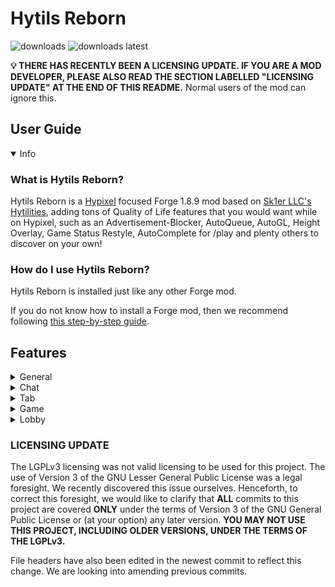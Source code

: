 # Hytils Reborn
<a href="https://github.com/Polyfrost/Hytils-Reborn/releases" target="_blank"></a>
<img alt="downloads" src="https://img.shields.io/github/downloads/Polyfrost/Hytils-Reborn/total?color=F5C400&style=for-the-badge" /> <img alt="downloads latest" src="https://img.shields.io/github/downloads-pre/Polyfrost/Hytils-Reborn/latest/total?color=F5C400&style=for-the-badge" />

**💡 THERE HAS RECENTLY BEEN A LICENSING UPDATE. IF YOU ARE A MOD DEVELOPER, PLEASE ALSO READ THE SECTION LABELLED "LICENSING UPDATE" AT THE END OF THIS README.** Normal users of the mod can ignore this.

## User Guide
<details open>
  <summary>Info</summary>

### What is Hytils Reborn?
Hytils Reborn is a [Hypixel](https://hypixel.net) focused Forge 1.8.9 mod based on [Sk1er LLC's Hytilities](https://github.com/Sk1erLLC/Hytilities), adding tons of Quality of Life features that
you would want while on Hypixel, such as an Advertisement-Blocker, AutoQueue, AutoGL, Height Overlay, Game Status Restyle, AutoComplete for /play and plenty others to discover on your own! 

### How do I use Hytils Reborn?
Hytils Reborn is installed just like any other Forge mod.

If you do not know how to install a Forge mod, then we recommend following [this step-by-step guide](https://github.com/LizzyMaybeDev/Introduction-to-modding-mc "Credits: LizzyMaybeDev").
</details>

## Features
<details>
 <summary>General</summary>

## General
- **Auto Start** - Join Hypixel immediately once the client has loaded to the main menu.
- **Auto Queue** - Automatically queues for another game once you win or die. (This will require you to interact with the game in a way to prevent abuse)
- **Auto-Complete Play Commands** - Allows tab completion of /play commands.
- **Limbo Play Helper** - When a /play command is run in Limbo, this runs /l first and then the command.
- **Automatically Check GEXP** - Automatically check your GEXP after you win a Hypixel game.
- **Automatically Check Winstreak** - Automatically check your winstreak after you win a Hypixel game.
- **Notify Mining Fatigue** - Send a notification when you get mining fatigue.
- **Disable Mining Fatigue Notification in SkyBlock** - Disable the mining fatigue notification in SkyBlock.
</details>
<details>
  <summary>Chat</summary>

# Chat
- **Auto GL** - Send a message 5 seconds before a Hypixel game starts.
- **Anti GL** - Remove all GL messages from chat.
- **Auto Friend** - Automatically accept friend requests.
- **Auto Chat Report Confirm** - Automatically confirms chat reports.
- **Auto Party Warp Confirm** - Automatically confirms party warps.
- **Game Status Restyle** - Replace common game status messages with a new style.
- **Player Count Before Player Name** - Put the player count before the player name in game join/leave messages.
- **Player Count on Player Leave** - Include the player count when players leave.
- **Player Count Padding** - Place zeros at the beginning of the player count to align with the max player count.
- **Trim Line Separators** - Prevent separators from overflowing onto the next chat line.
- **Clean Line Separators** - Change all line separator to become smoother.
- **White Chat** - Make nons' chat messages appear as the normal chat message color.
- **White Private Messages** - Make private messages appear as the normal chat message color.
- **Colored Friend/Guild Statuses** - Colors the join/leave status of friends and guild members.
- **Cleaner Start Counter** - Compacts counting announcements.
- **Short Channel Names** - Abbreviate chat channel names.
- **Party Chat Swapper** - Automatically change to and out of a party channel when joining/leaving a party.
- **Swap Chatting Tab With Chat Swapper** - Automatically switch your [Chatting](https://github.com/Polyfrost/Chatting) chat tab when chat swapper swaps your chat channel.
- **Remove All Chat Message** - Hide the "You are now in the ALL channel" message when auto-switching.
- **Notify When Kicked From Game** - Notify in party chat when you are kicked from the game due to a connection issue.
- **Guild Welcome Message** - Send a friendly welcome message when a player joins your guild.
- **Broadcast Achievements** - Announce in Guild chat when you get an achievement.
- **Broadcast Levelup** - Announce in Guild chat when you level up.
- **Thank Watchdog** - Compliment Watchdog when someone is banned, or a Watchdog announcement is sent.
- **Shout Cooldown** - Show the amount of time remaining until /shout can be reused.
- **Non Speech Cooldown** - Show the amount of time remaining until you can speak if you are a non.
- **Hide Locraw Messages** - Hide locraw messages in chat.
- **Remove Lobby Statuses** - Remove lobby join messages from chat.
- **Remove Mystery Box Rewards** - Remove others mystery box messages from chat and only show your own.
- **Remove Soul Well Announcements** - Remove soul well announcements from chat.
- **Remove Game Announcements** - Remove game announcements from chat.
- **Remove Hype Limit Reminder** - Remove Hype limit reminders from chat.
- **Player AdBlocker** - Remove spam messages from players, usually advertising something or begging for ranks.
- **Remove BedWars Advertisements** - Remove player messages asking to join BedWars parties.
- **Remove Friend/Guild Statuses** - Remove join/quit messages from friend/guild members.
- **Remove Guild MOTD** - Remove the guild Message Of The Day.
- **Remove Chat Emojis** - Remove MVP++ chat emojis.
- **Remove Server Connected Messages** - Remove messages informing you of the lobby name you've just joined, or what lobby you're being sent to.
- **Remove Game Tips Messages** - Remove messages informing you of how to play the game you're currently in.
- **Remove Auto Activated Quest Messages** - Remove automatically activated quest messages.
- **Remove Stats Messages** - Remove messages informing you if you want to view your stats after a game.
- **Remove Curse of Spam Messages** - Hides the constant spam of Kali's curse of spam.
- **Remove Bridge Self Goal Death Messages** - Hides the death message when you jump into your own goal in Bridge.
- **Remove Duels No Stats Change Messages** - Hides the message explaining that your stats did not change for dueling through /duel or within in a party.
- **Remove Block Trail Disabled Messages** - Hides the message explaining that your duel's block trail cosmetic was disabled in specific gamemodes.
- **Remove SkyBlock Welcome Messages** - Removes "Welcome to Hypixel SkyBlock!" messages from chat.
- **Remove Gift Message** - Removes "They have gifted x so far!" messages from chat.
- **Remove Seasonal Simulator Collection Messages** - Removes personal and global collected messages from chat for the Easter, Christmas, and Halloween variants.
- **Remove Earned Coins and Experience Messages** - Removes the earned coins and experience messages from chat.
- **Remove Replay Messages** - Removes replay messages from chat.
- **Remove Tip Messages** - Removes tip messages from chat.
- **Remove Online Status Messages** - Removes the online status messages from chat.
- **AutoWB** - Says configurable message to your friends/guild when they join.
</details>
<details>
  <summary>Tab</summary>

# Tab
- **Highlight Friends In Tab** - Add a star to the names of your Hypixel friends in tab.
- **Highlight Self In Tab** - Add a star to your name in tab.
- **Hide NPCs In Tab** - Prevent NPCs from showing up in tab.
- **Don't Hide Important NPCs** - Keeps NPCs in tab in gamemodes like SkyBlock and Replay.
- **Hide Guild Tags in Tab** - Prevent Guild tags from showing up in tab.
- **Hide Player Ranks in Tab** - Prevent player ranks from showing up in tab.
- **Hide Ping in Tab** - Prevent ping from showing up in tab while playing games, since the value is misleading. Ping will remain visible in lobbies.
- **Cleaner Tab in SkyBlock** - Doesn't render player heads or ping for tab entries that aren't players in SkyBlock.
- **Hide Advertisements in Tab** - Prevent Hypixel's advertisements from showing up in tab.
</details>
<details>
  <summary>Game</summary>

# Game
- **Hide HUD Elements** - Hide HUD elements such as health, hunger, and armor bars where they are the same.
- **Hide Advertisements in Bossbars** - Hide bossbars that advertise Hypixel.
- **Hardcore Hearts** - When your bed is broken/wither is killed in Bedwars/MiniWalls, set the heart style to Hardcore.
- **Hide Game Starting Titles** - Hide titles such as the countdown when a game is about to begin and gamemode names.
- **Hide Game Ending Titles** - Hide titles that signify when the game has ended.
- **Hide Game Ending Countdown Titles** - Hide titles that signify the time left in a game.
- **Hide Armor** - Hide armor in games where armor is always the same.
- **Hide Useless Game Nametags** - Hides unnecessary nametags such as those that say "RIGHT CLICK" or "CLICK" in SkyBlock, BedWars, SkyWars, and Duels, as well as other useless ones.
- **Notify When Blocks Run Out** - Pings you via a sound when your blocks are running out.
- **Middle Waypoint Beacon in MiniWalls** - Adds a beacon at (0,0) when your MiniWither is dead in MiniWalls.
- **Hide Arcade Cosmetics** - Hide Arcade Cosmetics in Hypixel.
- **Colored Beds** - Make beds a different color depending on the team they are on.
- **Height Overlay** - Make blocks that are in the Hypixel height limit a different color.
- **Hide Actionbar in Dropper** - Hide the Actionbar in Dropper.
- **Lower Render Distance in Sumo** - Lowers render distance to your desired value in Sumo Duels.
- **Hide Duels Cosmetics** - Hide Duels Cosmetics in Hypixel.
- **Mute Housing Music** - Prevent the Housing songs from being heard.
- **Hide Actionbar in Housing** - Hide the Actionbar in Housing.
- **Pit Lag Reducer** - Hide entities at spawn while you are in the PVP area.
- **Remove Non-NPCs in SkyBlock** - Remove entities that are not NPCs in SkyBlock.
- **Highlight Opened Chests** - Highlight chests that have been opened.
- **UHC Overlay** - Increase the size of dropped apples, golden apples, golden ingots, and player heads in UHC Champions and Speed UHC.
- **UHC Middle Waypoint** - Adds a waypoint to signify (0,0).
</details>
<details>
  <summary>Lobby</summary>

# Lobby
- **Hide Lobby NPCs** - Hide NPCs in the lobby.
- **Hide Useless Lobby Nametags** - Hides unnecessary nametags such as those that say "RIGHT CLICK" or "CLICK TO PLAY" in a lobby, as well as other useless ones.
- **Hide Lobby Bossbars** - Hide the bossbar in the lobby.
- **Mystery Box Star** - Shows what star a mystery box is in the Mystery Box Vault, Orange stars are special boxes.
- **Remove Limbo AFK Title** - Remove the AFK title when you get sent to limbo for being AFK.
- **Limbo Limiter** - While in Limbo, limit your framerate to reduce the load of the game on your computer.
- **Limbo PM Ding** - While in Limbo, play the ding sound if you get a PM. Currently, Hypixel's option does not work in Limbo.
</details>

### LICENSING UPDATE

The LGPLv3 licensing was not valid licensing to be used for this project. The use of Version 3 of the GNU Lesser General Public License was a legal foresight. We recently discovered this issue ourselves. Henceforth, to correct this foresight, we would like to clarify that **ALL** commits to this project are covered **ONLY** under the terms of Version 3 of the GNU General Public License or (at your option) any later version. **YOU MAY NOT USE THIS PROJECT, INCLUDING OLDER VERSIONS, UNDER THE TERMS OF THE LGPLv3.**

File headers have also been edited in the newest commit to reflect this change. We are looking into amending previous commits.
